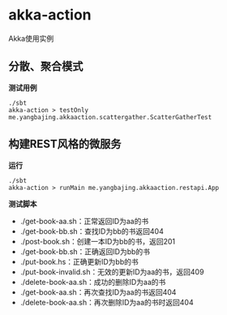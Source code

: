 # akka-action

Akka使用实例

## 分散、聚合模式

**测试用例**

```
./sbt
akka-action > testOnly me.yangbajing.akkaaction.scattergather.ScatterGatherTest
```
## 构建REST风格的微服务

**运行**

```
./sbt
akka-action > runMain me.yangbajing.akkaaction.restapi.App
```

**测试脚本**

- ./get-book-aa.sh：正常返回ID为aa的书
- ./get-book-bb.sh：查找ID为bb的书返回404
- ./post-book.sh：创建一本ID为bb的书，返回201
- ./get-book-bb.sh：正确返回ID为bb的书
- ./put-book.hs：正确更新ID为bb的书
- ./put-book-invalid.sh：无效的更新ID为aa的书，返回409
- ./delete-book-aa.sh：成功的删除ID为aa的书
- ./get-book-aa.sh：再次查找ID为aa的书返回404
- ./delete-book-aa.sh：再次删除ID为aa的书时返回404
